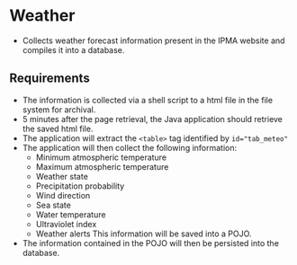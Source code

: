 # Weather

* Collects weather forecast information present in the IPMA website and compiles it into a database.

## Requirements

* The information is collected via a shell script to a html file in the file system for archival.
* 5 minutes after the page retrieval, the Java application should retrieve the saved html file.
* The application will extract the ``<table>`` tag identified by ``id="tab_meteo"``
* The application will then collect the following information:
	* Minimum atmospheric temperature
	* Maximum atmospheric temperature
	* Weather state
	* Precipitation probability
	* Wind direction
	* Sea state
	* Water temperature
	* Ultraviolet index
	* Weather alerts
This information will be saved into a POJO.
* The information contained in the POJO will then be persisted into the database.